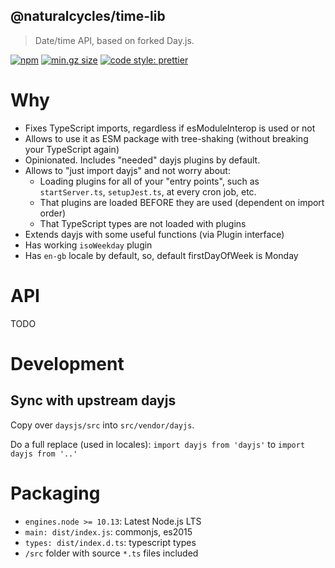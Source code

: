 ## @naturalcycles/time-lib

> Date/time API, based on forked Day.js.

[![npm](https://img.shields.io/npm/v/@naturalcycles/time-lib/latest.svg)](https://www.npmjs.com/package/@naturalcycles/time-lib)
[![min.gz size](https://badgen.net/bundlephobia/minzip/@naturalcycles/time-lib)](https://bundlephobia.com/result?p=@naturalcycles/time-lib)
[![code style: prettier](https://img.shields.io/badge/code_style-prettier-ff69b4.svg?style=flat-square)](https://github.com/prettier/prettier)

# Why

- Fixes TypeScript imports, regardless if esModuleInterop is used or not
- Allows to use it as ESM package with tree-shaking (without breaking your TypeScript again)
- Opinionated. Includes "needed" dayjs plugins by default.
- Allows to "just import dayjs" and not worry about:
  - Loading plugins for all of your "entry points", such as `startServer.ts`, `setupJest.ts`, at
    every cron job, etc.
  - That plugins are loaded BEFORE they are used (dependent on import order)
  - That TypeScript types are not loaded with plugins
- Extends dayjs with some useful functions (via Plugin interface)
- Has working `isoWeekday` plugin
- Has `en-gb` locale by default, so, default firstDayOfWeek is Monday

# API

TODO

# Development

## Sync with upstream dayjs

Copy over `daysjs/src` into `src/vendor/dayjs`.

Do a full replace (used in locales): `import dayjs from 'dayjs'` to `import dayjs from '..'`

# Packaging

- `engines.node >= 10.13`: Latest Node.js LTS
- `main: dist/index.js`: commonjs, es2015
- `types: dist/index.d.ts`: typescript types
- `/src` folder with source `*.ts` files included
